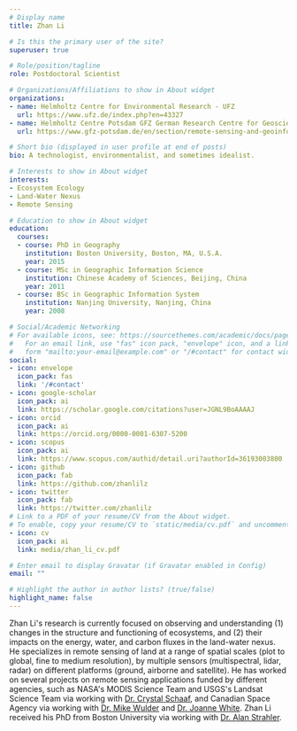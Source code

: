 ```yaml
---
# Display name
title: Zhan Li 

# Is this the primary user of the site?
superuser: true

# Role/position/tagline
role: Postdoctoral Scientist 

# Organizations/Affiliations to show in About widget
organizations:
- name: Helmholtz Centre for Environmental Research - UFZ
  url: https://www.ufz.de/index.php?en=43327
- name: Helmholtz Centre Potsdam GFZ German Research Centre for Geosciences
  url: https://www.gfz-potsdam.de/en/section/remote-sensing-and-geoinformatics/overview/

# Short bio (displayed in user profile at end of posts)
bio: A technologist, environmentalist, and sometimes idealist. 

# Interests to show in About widget
interests:
- Ecosystem Ecology
- Land-Water Nexus
- Remote Sensing

# Education to show in About widget
education:
  courses:
  - course: PhD in Geography
    institution: Boston University, Boston, MA, U.S.A.
    year: 2015
  - course: MSc in Geographic Information Science
    institution: Chinese Academy of Sciences, Beijing, China
    year: 2011
  - course: BSc in Geographic Information System
    institution: Nanjing University, Nanjing, China
    year: 2008

# Social/Academic Networking
# For available icons, see: https://sourcethemes.com/academic/docs/page-builder/#icons
#   For an email link, use "fas" icon pack, "envelope" icon, and a link in the
#   form "mailto:your-email@example.com" or "/#contact" for contact widget.
social:
- icon: envelope
  icon_pack: fas
  link: '/#contact'
- icon: google-scholar
  icon_pack: ai
  link: https://scholar.google.com/citations?user=JGNL9BoAAAAJ
- icon: orcid
  icon_pack: ai
  link: https://orcid.org/0000-0001-6307-5200
- icon: scopus
  icon_pack: ai
  link: https://www.scopus.com/authid/detail.uri?authorId=36193003800
- icon: github
  icon_pack: fab
  link: https://github.com/zhanlilz
- icon: twitter
  icon_pack: fab
  link: https://twitter.com/zhanlilz
# Link to a PDF of your resume/CV from the About widget.
# To enable, copy your resume/CV to `static/media/cv.pdf` and uncomment the lines below.
- icon: cv
  icon_pack: ai
  link: media/zhan_li_cv.pdf

# Enter email to display Gravatar (if Gravatar enabled in Config)
email: ""

# Highlight the author in author lists? (true/false)
highlight_name: false
---
```

Zhan Li's research is currently focused on observing and understanding (1)
changes in the structure and functioning of ecosystems, and (2) their impacts on
the energy, water, and carbon fluxes in the land-water nexus. He specializes in
remote sensing of land at a range of spatial scales (plot to global, fine to
medium resolution), by multiple sensors (multispectral, lidar, radar) on
different platforms (ground, airborne and satellite). He has worked on several
projects on remote sensing applications funded by different agencies, such as
NASA's MODIS Science Team and USGS's Landsat Science Team via working with [Dr.
Crystal Schaaf](https://www.umb.edu/spectralmass), and Canadian Space Agency via
working with [Dr. Mike
Wulder](https://www.researchgate.net/profile/Michael-Wulder) and [Dr. Joanne
White](https://www.researchgate.net/profile/Joanne-White). Zhan Li received his
PhD from Boston University via working with [Dr. Alan
Strahler](http://www.bu.edu/earth/people/faculty/alan-h-strahler/).